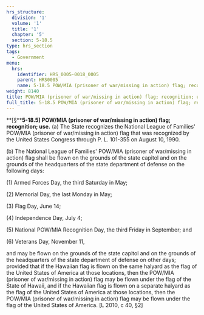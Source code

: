 ```yaml
---
hrs_structure:
  division: '1'
  volume: '1'
  title: '1'
  chapter: '5'
  section: 5-18.5
type: hrs_section
tags:
  - Government
menu:
  hrs:
    identifier: HRS_0005-0018_0005
    parent: HRS0005
    name: 5-18.5 POW/MIA (prisoner of war/missing in action) flag; recognition; use
weight: 8140
title: POW/MIA (prisoner of war/missing in action) flag; recognition; use
full_title: 5-18.5 POW/MIA (prisoner of war/missing in action) flag; recognition; use
---
```

**[§****5-18.5] POW/MIA (prisoner of war/missing in action) flag; recognition; use.** (a) The State recognizes the National League of Families' POW/MIA (prisoner of war/missing in action) flag that was recognized by the United States Congress through P. L. 101-355 on August 10, 1990.

(b) The National League of Families' POW/MIA (prisoner of war/missing in action) flag shall be flown on the grounds of the state capitol and on the grounds of the headquarters of the state department of defense on the following days:

(1) Armed Forces Day, the third Saturday in May;

(2) Memorial Day, the last Monday in May;

(3) Flag Day, June 14;

(4) Independence Day, July 4;

(5) National POW/MIA Recognition Day, the third Friday in September; and

(6) Veterans Day, November 11,

and may be flown on the grounds of the state capitol and on the grounds of the headquarters of the state department of defense on other days; provided that if the Hawaiian flag is flown on the same halyard as the flag of the United States of America at those locations, then the POW/MIA (prisoner of war/missing in action) flag may be flown under the flag of the State of Hawaii, and if the Hawaiian flag is flown on a separate halyard as the flag of the United States of America at those locations, then the POW/MIA (prisoner of war/missing in action) flag may be flown under the flag of the United States of America. [L 2010, c 40, §2]